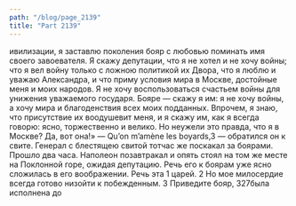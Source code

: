 ```yaml
---
path: "/blog/page_2139"
title: "Part 2139"
---
```


ивилизации, я заставлю поколения бояр с любовью поминать имя своего завоевателя. Я скажу депутации, что я не хотел и не хочу войны; что я вел войну только с ложною политикой их Двора, что я люблю и уважаю Александра, и что приму условия мира в Москве, достойные меня и моих народов. Я не хочу воспользоваться счастьем войны для унижения уважаемого государя. Бояре — скажу я им: я не хочу войны, а хочу мира и благоденствия всех моих подданных. Впрочем, я знаю, что присутствие их воодушевит меня, и я скажу им, как я всегда говорю: ясно, торжественно и велико. Но неужели это правда, что я в Москве? Да, вот она!»
— Qu’on m’amène les boyards,3 — обратился он к свите. Генерал с блестящею свитой тотчас же поскакал за боярами.
Прошло два часа. Наполеон позавтракал и опять стоял на том же месте на Поклонной горе, ожидая депутацию. Речь его к боярам уже ясно сложилась в его воображении. Речь эта 1 царей.
2 Но мое милосердие всегда готово низойти к побежденным.
3 Приведите бояр,
327была исполнена до
